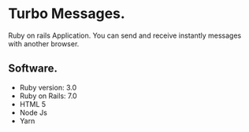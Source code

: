 # Turbo Messages.

Ruby on rails Application. You can send and receive instantly messages
with another browser.

## Software.

* Ruby version: 3.0
* Ruby on Rails: 7.0
* HTML 5
* Node Js
* Yarn
